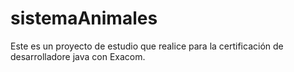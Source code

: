 # sistemaAnimales
Este es un proyecto de estudio que realice para la certificación de desarrolladore java con Exacom. 
